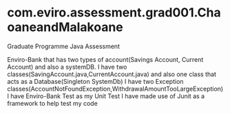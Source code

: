 # com.eviro.assessment.grad001.ChaoaneandMalakoane
Graduate Programme Java Assessment 

Enviro-Bank that has two types of account(Savings Account, Current Account) and also a systemDB.
I have two classes(SavingAccount.java,CurrentAccount.java) and also one class that acts as a Database(Singleton SystemDb)
I have two Exception classes(AccountNotFoundException,WithdrawalAmountTooLargeException)
I have Enviro-Bank Test as my Unit Test I have made use of Junit as a framework to help test my code

